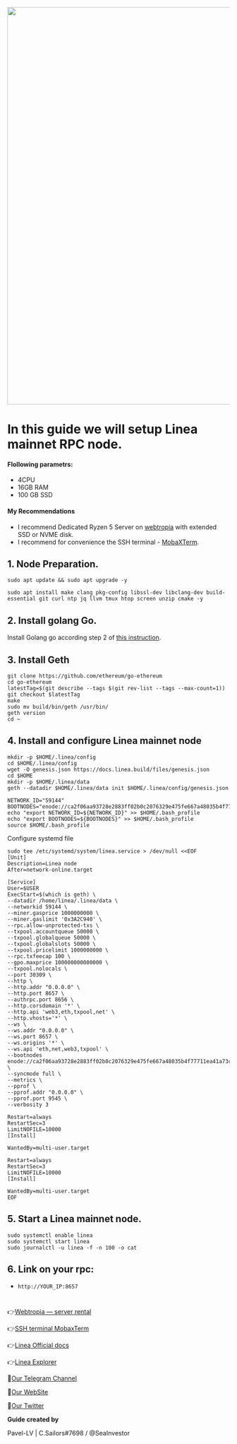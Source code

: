 <p align="center">
 <img src="https://i.postimg.cc/FsTXy88y/linea-cover.png"width="900"/></a>
</p>

# In this guide we will setup Linea mainnet RPC node.

#### Flollowing parametrs:
- 4CPU
- 16GB RAM
- 100 GB SSD

#### My Recommendations
- I recommend Dedicated Ryzen 5 Server on [webtropia](https://www.webtropia.com/?kwk=255074042020228216158042) with extended SSD or NVME disk.
- I recommend for convenience the SSH terminal - [MobaXTerm](https://mobaxterm.mobatek.net/download.html).

## 1. Node Preparation.
```
sudo apt update && sudo apt upgrade -y
```
```
sudo apt install make clang pkg-config libssl-dev libclang-dev build-essential git curl ntp jq llvm tmux htop screen unzip cmake -y
```

## 2. Install golang Go.

Install Golang go according step 2 of [this instruction](https://github.com/CryptoSailors/cryptosailors-tools/tree/main/Install%20Golang%20%22Go%22).

## 3. Install Geth
```
git clone https://github.com/ethereum/go-ethereum
cd go-ethereum
latestTag=$(git describe --tags $(git rev-list --tags --max-count=1))
git checkout $latestTag
make 
sudo mv build/bin/geth /usr/bin/
geth version
cd ~
```
## 4. Install and configure Linea mainnet node
```
mkdir -p $HOME/.linea/config
cd $HOME/.linea/config
wget -O genesis.json https://docs.linea.build/files/genesis.json
cd $HOME
mkdir -p $HOME/.linea/data
geth --datadir $HOME/.linea/data init $HOME/.linea/config/genesis.json
```
```
NETWORK_ID="59144"
BOOTNODES="enode://ca2f06aa93728e2883ff02b0c2076329e475fe667a48035b4f77711ea41a73cf6cb2ff232804c49538ad77794185d83295b57ddd2be79eefc50a9dd5c48bbb2e@3.128.49.168:30303"
echo "export NETWORK_ID=${NETWORK_ID}" >> $HOME/.bash_profile
echo "export BOOTNODES=${BOOTNODES}" >> $HOME/.bash_profile
source $HOME/.bash_profile
```
Configure systemd file
```
sudo tee /etc/systemd/system/linea.service > /dev/null <<EOF
[Unit]
Description=Linea node
After=network-online.target

[Service]
User=$USER
ExecStart=$(which is geth) \
--datadir /home/linea/.linea/data \
--networkid 59144 \
--miner.gasprice 1000000000 \
--miner.gaslimit '0x3A2C940' \
--rpc.allow-unprotected-txs \
--txpool.accountqueue 50000 \
--txpool.globalqueue 50000 \
--txpool.globalslots 50000 \
--txpool.pricelimit 1000000000 \
--rpc.txfeecap 100 \
--gpo.maxprice 100000000000000 \
--txpool.nolocals \
--port 30309 \
--http \
--http.addr "0.0.0.0" \
--http.port 8657 \
--authrpc.port 8656 \
--http.corsdomain '*' \
--http.api 'web3,eth,txpool,net' \
--http.vhosts='*' \
--ws \
--ws.addr "0.0.0.0" \
--ws.port 8657 \
--ws.origins '*' \
--ws.api 'eth,net,web3,txpool' \
--bootnodes enode://ca2f06aa93728e2883ff02b0c2076329e475fe667a48035b4f77711ea41a73cf6cb2ff232804c49538ad77794185d83295b57ddd2be79eefc50a9dd5c48bbb2e@3.128.49.168:30303 \
--syncmode full \
--metrics \
--pprof \
--pprof.addr "0.0.0.0" \
--pprof.port 9545 \
--verbosity 3

Restart=always
RestartSec=3
LimitNOFILE=10000
[Install]

WantedBy=multi-user.target

Restart=always
RestartSec=3
LimitNOFILE=10000
[Install]

WantedBy=multi-user.target
EOF
```
## 5. Start a Linea mainnet node.
```
sudo systemctl enable linea
sudo systemctl start linea
sudo journalctl -u linea -f -n 100 -o cat
```
## 6. Link on your rpc:

- `http://YOUR_IP:8657`

#

👉[Webtropia — server rental](https://www.webtropia.com/?kwk=255074042020228216158042)

👉[SSH terminal MobaxTerm](https://mobaxterm.mobatek.net/download.html)

👉[Linea Official docs](https://docs.linea.build/build-on-linea/run-a-node)

👉[Linea Explorer](https://lineascan.build/)

🔰[Our Telegram Channel](https://t.me/CryptoSailorsAnn)

🔰[Our WebSite](cryptosailors.tech)

🔰[Our Twitter](https://twitter.com/Crypto_Sailors)

**Guide created by**

Pavel-LV | C.Sailors#7698 / @SeaInvestor
